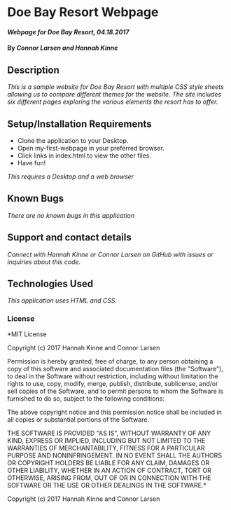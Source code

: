 # Doe Bay Resort Webpage

#### _Webpage for Doe Bay Resort, 04.18.2017_

#### By _Connor Larsen and Hannah Kinne_

## Description

_This is a sample website for Doe Bay Resort with multiple CSS style sheets allowing us to compare different themes for the website. The site includes six different pages exploring the various elements the resort has to offer._

## Setup/Installation Requirements

* Clone the application to your Desktop.
* Open my-first-webpage in your preferred browser.
* Click links in index.html to view the other files.
* Have fun!

_This requires a Desktop and a web browser_

## Known Bugs

_There are no known bugs in this application_

## Support and contact details

_Connect with Hannah Kinne or Connor Larsen on GitHub with issues or inquiries about this code._

## Technologies Used

_This application uses HTML and CSS._

### License

*MIT License

Copyright (c) 2017 Hannah Kinne and Connor Larsen

Permission is hereby granted, free of charge, to any person obtaining a copy of this software and associated documentation files (the "Software"), to deal in the Software without restriction, including without limitation the rights to use, copy, modify, merge, publish, distribute, sublicense, and/or sell copies of the Software, and to permit persons to whom the Software is furnished to do so, subject to the following conditions:

The above copyright notice and this permission notice shall be included in all copies or substantial portions of the Software.

THE SOFTWARE IS PROVIDED "AS IS", WITHOUT WARRANTY OF ANY KIND, EXPRESS OR IMPLIED, INCLUDING BUT NOT LIMITED TO THE WARRANTIES OF MERCHANTABILITY, FITNESS FOR A PARTICULAR PURPOSE AND NONINFRINGEMENT. IN NO EVENT SHALL THE AUTHORS OR COPYRIGHT HOLDERS BE LIABLE FOR ANY CLAIM, DAMAGES OR OTHER LIABILITY, WHETHER IN AN ACTION OF CONTRACT, TORT OR OTHERWISE, ARISING FROM, OUT OF OR IN CONNECTION WITH THE SOFTWARE OR THE USE OR OTHER DEALINGS IN THE SOFTWARE.*

Copyright (c) 2017 Hannah Kinne and Connor Larsen
